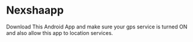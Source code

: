 # Nexshaapp

Download This Android App and make sure your gps service is turned ON and also allow this app to location services.
